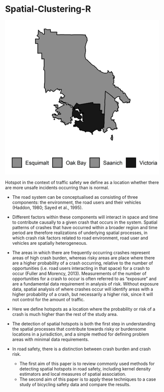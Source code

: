 # Spatial-Clustering-R


 ![My image](figures/study_area.jpeg?raw=true)

Hotspot in the context of traffic safety we define as a location whether there are more unsafe incidents occurring than is normal. 

- The road system can be conceptualised as consisting of three components: the environment, the road users and their vehicles (Haddon, 1980; Sayed et al., 1995).

- Different factors within these components will interact in space and time to contribute causally to a given crash that occurs in the system. Spatial patterns of crashes that have occurred within a broader region and time period are therefore realizations of underlying spatial processes, in which crash risk factors related to road environment, road user and vehicles are spatially heterogeneous.

- The areas in which there are frequently occurring crashes represent areas of high crash burden, whereas risky areas are place where there are a higher probability of a crash occurring, relative to the number of opportunities (i.e. road users interacting in that space) for a crash to occur (Fuller and Morency, 2013). Measurements of the number of opportunities for a crash to occur is often referred to as “exposure” and are a fundamental data requirement in analysis of risk. Without exposure data, spatial analysis of where crashes occur will identify areas with a higher probability of a crash, but necessarily a higher risk, since it will not control for the amount of traffic.

- Here we define hotspots as a location where the probability or risk of a crash is much higher than the rest of the study area. 

- The detection of spatial hotspots is both the first step in understanding the spatial processes that contribute towards risky or burdensome locations in a jurisdiction, and a simple method for defining problem areas with minimal data requirements.

- In road safety, there is a distinction between crash burden and crash risk. 
  - The first aim of this paper is to review commonly used methods for detecting spatial hotspots in road safety, including kernel density estimators and local measures of spatial association. 
  - The second aim of this paper is to apply these techniques to a case study of bicycling safety data and compare the results. 


